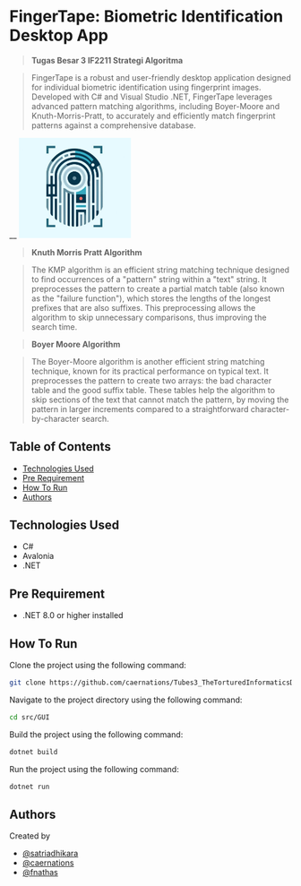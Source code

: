 # FingerTape: Biometric Identification Desktop App

> **Tugas Besar 3 IF2211 Strategi Algoritma**

> FingerTape is a robust and user-friendly desktop application designed for individual biometric identification using fingerprint images. Developed with C# and Visual Studio .NET, FingerTape leverages advanced pattern matching algorithms, including Boyer-Moore and Knuth-Morris-Pratt, to accurately and efficiently match fingerprint patterns against a comprehensive database.

\_\_ <img src="./fingertape.jpg" alt="drawing" width="200"/>

> **Knuth Morris Pratt Algorithm**

> The KMP algorithm is an efficient string matching technique designed to find occurrences of a "pattern" string within a "text" string. It preprocesses the pattern to create a partial match table (also known as the "failure function"), which stores the lengths of the longest prefixes that are also suffixes. This preprocessing allows the algorithm to skip unnecessary comparisons, thus improving the search time.

> **Boyer Moore Algorithm**

> The Boyer-Moore algorithm is another efficient string matching technique, known for its practical performance on typical text. It preprocesses the pattern to create two arrays: the bad character table and the good suffix table. These tables help the algorithm to skip sections of the text that cannot match the pattern, by moving the pattern in larger increments compared to a straightforward character-by-character search.

## Table of Contents

- [Technologies Used](#technologies-used)
- [Pre Requirement](#pre-requirement)
- [How To Run](#how-to-run)
- [Authors](#authors)

## Technologies Used

- C#
- Avalonia
- .NET

## Pre Requirement

- .NET 8.0 or higher installed

## How To Run

Clone the project using the following command:

```bash
git clone https://github.com/caernations/Tubes3_TheTorturedInformaticsDepartment.git
```

Navigate to the project directory using the following command:

```bash
cd src/GUI
```

Build the project using the following command:

```bash
dotnet build
```

Run the project using the following command:

```bash
dotnet run
```

## Authors

Created by

- [@satriadhikara](https://github.com/satriadhikara)
- [@caernations](https://github.com/caernations)
- [@fnathas](https://github.com/fnathas)
